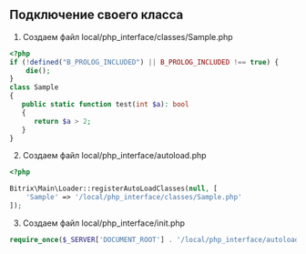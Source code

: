 ## Подключение своего класса

1. Создаем файл local/php_interface/classes/Sample.php
```PHP
<?php
if (!defined("B_PROLOG_INCLUDED") || B_PROLOG_INCLUDED !== true) {
    die();
}
class Sample
{
   public static function test(int $a): bool
   {
      return $a > 2;
   }
}
```

2. Создаем файл local/php_interface/autoload.php
```PHP
<?php

Bitrix\Main\Loader::registerAutoLoadClasses(null, [
    'Sample' => '/local/php_interface/classes/Sample.php'
]);
```

3. Создаем файл local/php_interface/init.php
```PHP
require_once($_SERVER['DOCUMENT_ROOT'] . '/local/php_interface/autoload.php');
```